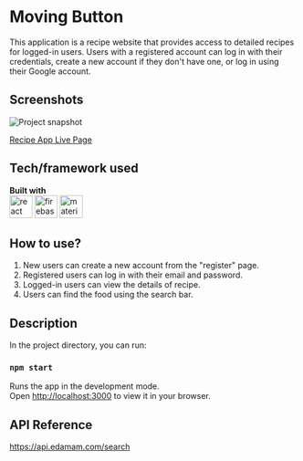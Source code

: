 # Moving Button
This application is a recipe website that provides access to detailed recipes for logged-in users. Users with a registered account can log in with their credentials, create a new account if they don't have one, or log in using their Google account.
## Screenshots
![Project snapshot](./recipe.gif) 

[Recipe App Live Page](https://moving-button-esma.netlify.app/)

## Tech/framework used
<b>Built with</b> <br>
<a href="#"><img src="https://w7.pngwing.com/pngs/403/269/png-transparent-react-react-native-logos-brands-in-colors-icon-thumbnail.png" alt="react" width="40"/></a> 
<a href="#" target="_blank"> <img src="https://user-images.githubusercontent.com/25181517/189716855-2c69ca7a-5149-4647-936d-780610911353.png" alt="firebase" height="40"/></a> 
<a href="https://mui.com/" target="_blank"> <img src="https://mui.com/static/logo.png" alt="materialUI" height="40"/></a> 

## How to use?
1) New users can create a new account from the "register" page.
2) Registered users can log in with their email and password.
3) Logged-in users can view the details of recipe.
4) Users can find the food using the search bar.

## Description
In the project directory, you can run:
### `npm start`
Runs the app in the development mode.\
Open [http://localhost:3000](http://localhost:3000) to view it in your browser.

## API Reference
https://api.edamam.com/search


 
